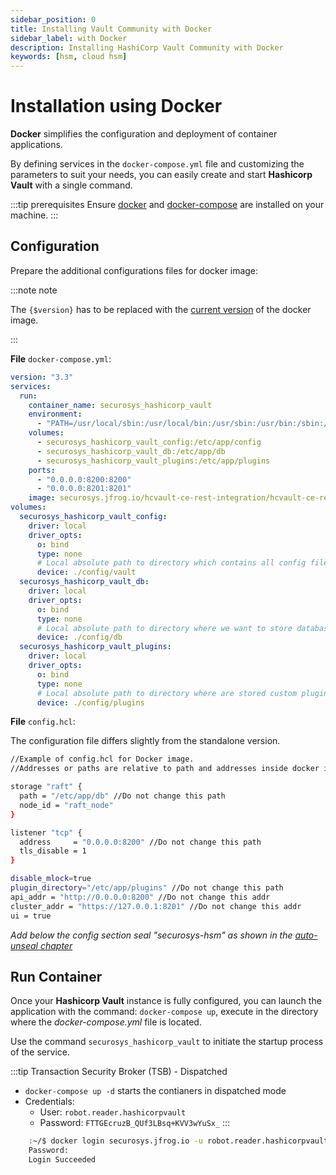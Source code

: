```yaml
---
sidebar_position: 0
title: Installing Vault Community with Docker
sidebar_label: with Docker
description: Installing HashiCorp Vault Community with Docker
keywords: [hsm, cloud hsm]
---
```


# Installation using Docker

**Docker** simplifies the configuration and deployment of container applications.

By defining services in the ```docker-compose.yml``` file and customizing the parameters to suit your needs, you can easily create and start **Hashicorp Vault** with a single command.

:::tip prerequisites
Ensure [docker](../Quickstart/docker#prerequisites) and [docker-compose](../Quickstart/docker#prerequisites) are installed on your machine. 
:::

## Configuration

Prepare the additional configurations files for docker image:

:::note note

The ```{$version}``` has to be replaced with the [current version](../Downloads/release_notes.md) of the docker image.

:::

**File** ```docker-compose.yml```:
```yml {14}
version: "3.3"
services:
  run:
    container_name: securosys_hashicorp_vault
    environment:
      - "PATH=/usr/local/sbin:/usr/local/bin:/usr/sbin:/usr/bin:/sbin:/bin"
    volumes:
      - securosys_hashicorp_vault_config:/etc/app/config
      - securosys_hashicorp_vault_db:/etc/app/db
      - securosys_hashicorp_vault_plugins:/etc/app/plugins
    ports:
      - "0.0.0.0:8200:8200"
      - "0.0.0.0:8201:8201"
    image: securosys.jfrog.io/hcvault-ce-rest-integration/hcvault-ce-rest-integration:1.2.5.20231207103736
volumes:
  securosys_hashicorp_vault_config:
    driver: local
    driver_opts:
      o: bind
      type: none
      # Local absolute path to directory which contains all config files
      device: ./config/vault
  securosys_hashicorp_vault_db:
    driver: local
    driver_opts:
      o: bind
      type: none
      # Local absolute path to directory where we want to store database
      device: ./config/db
  securosys_hashicorp_vault_plugins:
    driver: local
    driver_opts:
      o: bind
      type: none
      # Local absolute path to directory where are stored custom plugins
      device: ./config/plugins

```


**File** ```config.hcl```:

The configuration file differs slightly from the standalone version.

```sh
//Example of config.hcl for Docker image.
//Addresses or paths are relative to path and addresses inside docker image

storage "raft" {
  path = "/etc/app/db" //Do not change this path
  node_id = "raft_node"
}

listener "tcp" {
  address     = "0.0.0.0:8200" //Do not change this path
  tls_disable = 1
}

disable_mlock=true
plugin_directory="/etc/app/plugins" //Do not change this path
api_addr = "http://0.0.0.0:8200" //Do not change this addr
cluster_addr = "https://127.0.0.1:8201" //Do not change this addr
ui = true


```

_Add below the config section seal "securosys-hsm" as shown in the [auto-unseal chapter](../Concepts/autounseal.md)_

## Run Container

Once your **Hashicorp Vault** instance is fully configured, you can launch the application with the command: `docker-compose up`, execute in the directory where the _docker-compose.yml_ file is located.

Use the command `securosys_hashicorp_vault` to initiate the startup process of the service.

:::tip Transaction Security Broker (TSB) - Dispatched

  - `docker-compose up -d` starts the contianers in dispatched mode<br />
  - Credentials: 
    - User: `robot.reader.hashicorpvault`
    - Password: `FTTGEcruzB_QUf3LBsq+KVV3wYuSx_`
:::

```sh
    :~/$ docker login securosys.jfrog.io -u robot.reader.hashicorpvault
    Password:
    Login Succeeded
```